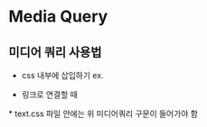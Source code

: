 # Media Query

## 미디어 쿼리 사용법
- css 내부에 삽입하기
ex.
<style>
@media (max-width: 700px) {
    .container{
    margin: 0px; padding: 0px;
    }
}
</style>
- 링크로 연결할 때
<link red="stylesheet" media="(max-width: 700px)" href="test.css"/>
* text.css 파일 안에는 위 미디어쿼리 구문이 들어가야 함
